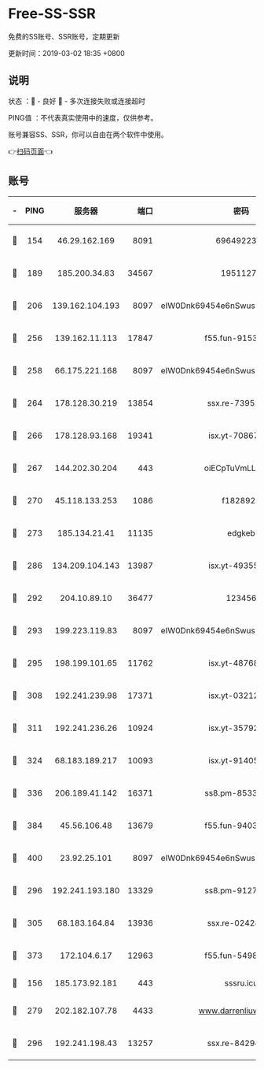 # Free-SS-SSR

免费的SS账号、SSR账号，定期更新

更新时间：2019-03-02 18:35 +0800

## 说明

状态     ：🙂 - 良好 🙁 - 多次连接失败或连接超时

PING值   ：不代表真实使用中的速度，仅供参考。

账号兼容SS、SSR，你可以自由在两个软件中使用。

👉[扫码页面](https://liesauer.github.io/free-ss-ssr.github.io/)👈

## 账号

|-|PING|服务器|端口|密码|加密方式|区域|
|:----:|:----:|:-----:|-----:|:----:|:----:|:----:|
|🙂|154|46.29.162.169|8091|6964922356|aes-256-cfb|RU|
|🙂|189|185.200.34.83|34567|19511276|aes-256-cfb|US|
|🙂|206|139.162.104.193|8097|eIW0Dnk69454e6nSwuspv9DmS201tQ0D|aes-256-cfb|JP|
|🙂|256|139.162.11.113|17847|f55.fun-91530926|aes-256-cfb|SG|
|🙂|258|66.175.221.168|8097|eIW0Dnk69454e6nSwuspv9DmS201tQ0D|aes-256-cfb|US|
|🙂|264|178.128.30.219|13854|ssx.re-73952571|aes-256-cfb|SG|
|🙂|266|178.128.93.168|19341|isx.yt-70867662|aes-256-cfb|SG|
|🙂|267|144.202.30.204|443|oiECpTuVmLLxk4Ts|aes-256-cfb|US|
|🙂|270|45.118.133.253|1086|f1828920|aes-256-cfb|SG|
|🙂|273|185.134.21.41|11135|edgkeb|aes-256-cfb|GB|
|🙂|286|134.209.104.143|13987|isx.yt-49355412|aes-256-cfb|SG|
|🙂|292|204.10.89.10|36477|123456|aes-256-cfb|US|
|🙂|293|199.223.119.83|8097|eIW0Dnk69454e6nSwuspv9DmS201tQ0D|aes-256-cfb|US|
|🙂|295|198.199.101.65|11762|isx.yt-48768869|aes-256-cfb|US|
|🙂|308|192.241.239.98|17371|isx.yt-03212931|aes-256-cfb|US|
|🙂|311|192.241.236.26|10924|isx.yt-35792736|aes-256-cfb|US|
|🙂|324|68.183.189.217|10093|isx.yt-91405923|aes-256-cfb|SG|
|🙂|336|206.189.41.142|16371|ss8.pm-85330521|aes-256-cfb|SG|
|🙂|384|45.56.106.48|13679|f55.fun-94035018|aes-256-cfb|US|
|🙂|400|23.92.25.101|8097|eIW0Dnk69454e6nSwuspv9DmS201tQ0D|aes-256-cfb|US|
|🙂|296|192.241.193.180|13329|ss8.pm-91273278|aes-256-cfb|US|
|🙂|305|68.183.164.84|13936|ssx.re-02428773|aes-256-cfb|US|
|🙂|373|172.104.6.17|12963|f55.fun-54984893|aes-256-cfb|US|
|🙁|156|185.173.92.181|443|sssru.icu|rc4-md5|RU|
|🙁|279|202.182.107.78|4433|www.darrenliuwei.com|aes-256-cfb|JP|
|🙁|296|192.241.198.43|13257|ssx.re-84294373|aes-256-cfb|US|
